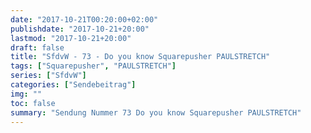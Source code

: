```yaml
---
date: "2017-10-21T00:20:00+02:00"
publishdate: "2017-10-21+20:00"
lastmod: "2017-10-21+20:00"
draft: false
title: "SfdvW - 73 - Do you know Squarepusher PAULSTRETCH"
tags: ["Squarepusher", "PAULSTRETCH"]
series: ["SfdvW"]
categories: ["Sendebeitrag"]
img: ""
toc: false
summary: "Sendung Nummer 73 Do you know Squarepusher PAULSTRETCH"
---
```


<div id="example"></div>
<script src="https://cdn.podlove.org/web-player/embed.js"></script>

<script>
  podlovePlayer('#example', '/blog/sfdvw73.json');
</script>
